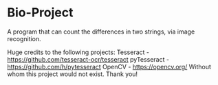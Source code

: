 # Bio-Project
A program that can count the differences in two strings, via image recognition.

Huge credits to the following projects:
Tesseract - https://github.com/tesseract-ocr/tesseract
pyTesseract - https://github.com/h/pytesseract
OpenCV - https://opencv.org/
Without whom this project would not exist. Thank you!